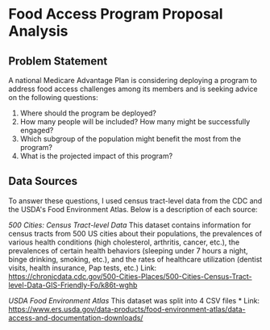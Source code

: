 # Food Access Program Proposal Analysis

## Problem Statement

A national Medicare Advantage Plan is considering deploying a program to address food access challenges among its members and is seeking advice on the following questions: 

1) Where should the program be deployed?
2) How many people will be included? How many might be successfully engaged?
3) Which subgroup of the population might benefit the most from the program?
4) What is the projected impact of this program?

## Data Sources 
To answer these questions, I used census tract-level data from the CDC and the USDA's Food Environment Atlas. Below is a description of each source: 

_500 Cities: Census Tract-level Data_
This dataset contains information for census tracts from 500 US cities about their populations, the prevalences of various health conditions (high cholesterol, arthritis, cancer, etc.), the prevalences of certain health behaviors (sleeping under 7 hours a night, binge drinking, smoking, etc.), and the rates of healthcare utilization (dentist visits, health insurance, Pap tests, etc.)
Link: https://chronicdata.cdc.gov/500-Cities-Places/500-Cities-Census-Tract-level-Data-GIS-Friendly-Fo/k86t-wghb

_USDA Food Environment Atlas_
This dataset was split into 4 CSV files
*
Link: https://www.ers.usda.gov/data-products/food-environment-atlas/data-access-and-documentation-downloads/
